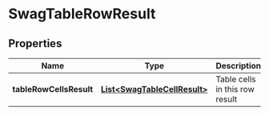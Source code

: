 
# SwagTableRowResult

## Properties
Name | Type | Description | Notes
------------ | ------------- | ------------- | -------------
**tableRowCellsResult** | [**List&lt;SwagTableCellResult&gt;**](SwagTableCellResult.md) | Table cells in this row result |  [optional]



